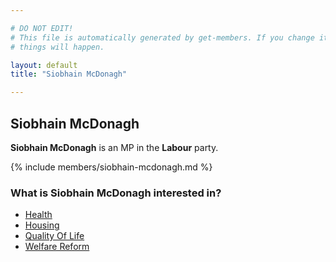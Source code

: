 ```yaml
---

# DO NOT EDIT!
# This file is automatically generated by get-members. If you change it, bad
# things will happen.

layout: default
title: "Siobhain McDonagh"

---
```


## Siobhain McDonagh

**Siobhain McDonagh** is an MP in the **Labour** party.

{% include members/siobhain-mcdonagh.md %}

### What is Siobhain McDonagh interested in?


* [Health](/interests/health.html)
* [Housing](/interests/housing.html)
* [Quality Of Life](/interests/quality-of-life.html)
* [Welfare Reform](/interests/welfare-reform.html)
